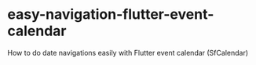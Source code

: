 # easy-navigation-flutter-event-calendar
How to do date navigations easily with Flutter event calendar (SfCalendar)
